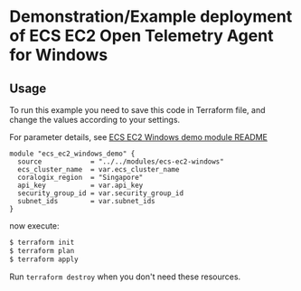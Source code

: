 # Demonstration/Example deployment of ECS EC2 Open Telemetry Agent for Windows 

## Usage

To run this example you need to save this code in Terraform file, and change the values according to your settings.

For parameter details, see [ECS EC2 Windows demo module README](../../modules/ecs-ec2-windows/README.md)

```hcl
module "ecs_ec2_windows_demo" {
  source            = "../../modules/ecs-ec2-windows"
  ecs_cluster_name  = var.ecs_cluster_name
  coralogix_region  = "Singapore"
  api_key           = var.api_key
  security_group_id = var.security_group_id
  subnet_ids        = var.subnet_ids
}
```

now execute:
```bash
$ terraform init
$ terraform plan
$ terraform apply
```

Run `terraform destroy` when you don't need these resources.
